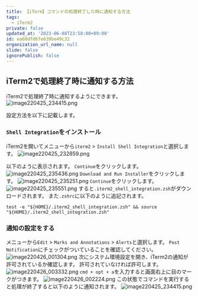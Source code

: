 ```yaml
---
title: 【iTerm】コマンドの処理終了した時に通知する方法
tags:
  - iTerm2
private: false
updated_at: '2023-06-08T23:58:00+09:00'
id: ea08dfd6fe639be49c32
organization_url_name: null
slide: false
ignorePublish: false
---
```

## iTerm2で処理終了時に通知する方法
iTerm2で処理終了時に通知するようにできます。
![image220425_234415.png](https://qiita-image-store.s3.ap-northeast-1.amazonaws.com/0/2342443/b77084c9-7b3d-3dd6-d02c-fb45ae36c522.png)

設定方法を以下に記載します。

### `Shell Integration`をインストール
iTerm2を開いてメニューから`iterm2` > `Install Shell Integration`と選択します。
![image220425_232859.png](https://qiita-image-store.s3.ap-northeast-1.amazonaws.com/0/2342443/fd908b31-b005-dfa8-cf24-e75ff1969e91.png)


以下のように表示されます。
`Continue`をクリックします。
![image220425_235436.png](https://qiita-image-store.s3.ap-northeast-1.amazonaws.com/0/2342443/32f6350b-c1c0-e9fc-4177-6fb35e72bfef.png)
`Download and Run Installer`をクリックします。
![image220425_235251.png](https://qiita-image-store.s3.ap-northeast-1.amazonaws.com/0/2342443/e1adb511-c60d-cf1d-1632-b0d1d67d1fd6.png)
`Continue`をクリックします。
![image220425_235551.png](https://qiita-image-store.s3.ap-northeast-1.amazonaws.com/0/2342443/e6b816d1-82dd-1db3-5326-cf888f41e19e.png)
すると`.iterm2_shell_integration.zsh`がダウンロードされます。
また`.zshrc`に以下のように追記されます。

```.zshrc
test -e "${HOME}/.iterm2_shell_integration.zsh" && source "${HOME}/.iterm2_shell_integration.zsh"
```

### 通知の設定をする
メニューから`Edit` > `Marks and Annotations` > `Alerts`と選択します。
`Post Notification`にチェックがついていることを確認してください。
![image220426_001304.png](https://qiita-image-store.s3.ap-northeast-1.amazonaws.com/0/2342443/2356571b-89ea-cdb9-8fc7-c1ca61809418.png)
次にシステム環境設定を開き、iTerm2の通知が許可されているか確認します。
許可されていなければ許可します。
![image220426_003332.png](https://qiita-image-store.s3.ap-northeast-1.amazonaws.com/0/2342443/5a2cf246-864e-b762-b348-de5a9ad153bd.png)
`cmd + opt + a`を入力すると画面右上に目のマークがつきます。
![image220426_002224.png](https://qiita-image-store.s3.ap-northeast-1.amazonaws.com/0/2342443/fe09a158-b66a-fe7f-4c2d-3413514c70da.png)
この状態でコマンドを実行すると処理が終了すると以下のように通知されます。
![image220425_234415.png](https://qiita-image-store.s3.ap-northeast-1.amazonaws.com/0/2342443/b77084c9-7b3d-3dd6-d02c-fb45ae36c522.png)
